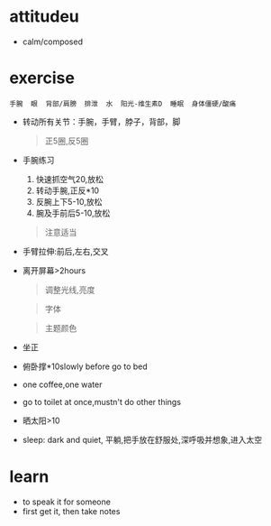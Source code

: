 # attitudeu

- calm/composed 



# exercise

    手腕  眼  背部/肩膀  排泄  水  阳光-维生素D  睡眠  身体僵硬/酸痛


- 转动所有关节：手腕，手臂，脖子，背部，脚

    > 正5圈,反5圈

- 手腕练习

    1. 快速抓空气20,放松
    2. 转动手腕,正反*10
    3. 反腕上下5-10,放松
    4. 腕及手前后5-10,放松
    > 注意适当


-  手臂拉伸:前后,左右,交叉


- 离开屏幕>2hours
 
    > 调整光线,亮度 

    >字体

    >主题颜色


- 坐正
- 俯卧撑*10slowly before go to bed
- one coffee,one water
- go to toilet at once,mustn't do other things
- 晒太阳>10
- sleep: dark and quiet, 平躺,把手放在舒服处,深呼吸并想象,进入太空



# learn

- to speak it for someone
- first get it, then take notes
